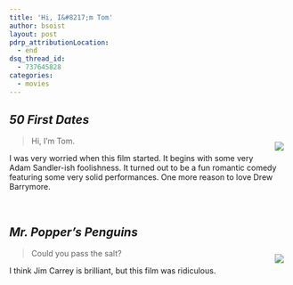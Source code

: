 ```yaml
---
title: 'Hi, I&#8217;m Tom'
author: bsoist
layout: post
pdrp_attributionLocation:
  - end
dsq_thread_id:
  - 737645828
categories:
  - movies
---
```

## *50 First Dates*

<div style="float:right;padding:10px;">
  <a href="http://www.amazon.com/gp/product/B00190L018/ref=as_li_ss_il?ie=UTF8&#038;tag=weifyoasme-20&#038;linkCode=as2&#038;camp=1789&#038;creative=390957&#038;creativeASIN=B00190L018"><img border="0" src="http://ws.assoc-amazon.com/widgets/q?_encoding=UTF8&#038;Format=_SL110_&#038;ASIN=B00190L018&#038;MarketPlace=US&#038;ID=AsinImage&#038;WS=1&#038;tag=weifyoasme-20&#038;ServiceVersion=20070822" /></a><img src="http://www.assoc-amazon.com/e/ir?t=weifyoasme-20&#038;l=as2&#038;o=1&#038;a=B00190L018" width="1" height="1" border="0" alt="" style="border:none !important; margin:0px !important;" />
</div>

> Hi, I&#8217;m Tom.

I was very worried when this film started. It begins with some very Adam Sandler-ish foolishness. It turned out to be a fun romantic comedy featuring some very solid performances. One more reason to love Drew Barrymore.

<div style="clear:both;">
  &nbsp;
</div>

<img style="opacity: 0;position: absolute;top:0; left:0" src="http://ecx.images-amazon.com/images/I/51mTAIKnZsL._SX500_.jpg" />

## *Mr. Popper&#8217;s Penguins*

<div style="float:right;padding:10px;">
  <a href="http://www.amazon.com/gp/product/B004A8ZX3C/ref=as_li_ss_il?ie=UTF8&#038;tag=weifyoasme-20&#038;linkCode=as2&#038;camp=1789&#038;creative=390957&#038;creativeASIN=B004A8ZX3C"><img border="0" src="http://ws.assoc-amazon.com/widgets/q?_encoding=UTF8&#038;Format=_SL110_&#038;ASIN=B004A8ZX3C&#038;MarketPlace=US&#038;ID=AsinImage&#038;WS=1&#038;tag=weifyoasme-20&#038;ServiceVersion=20070822" /></a><img src="http://www.assoc-amazon.com/e/ir?t=weifyoasme-20&#038;l=as2&#038;o=1&#038;a=B004A8ZX3C" width="1" height="1" border="0" alt="" style="border:none !important; margin:0px !important;" />
</div>

> Could you pass the salt?

I think Jim Carrey is brilliant, but this film was ridiculous.

<div style="clear:both;">
  &nbsp;
</div>

<img style="opacity: 0;position: absolute;top:0; left:0" src="http://ecx.images-amazon.com/images/I/51a3nskbqyL._SL500_AA300_.jpg" />
